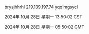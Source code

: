brysjhhrhl 219.139.197.74 yqqlmgsycl

2024年 10月 28日 星期一 13:50:02 CST

2024年 10月 28日 星期一 05:50:02 GMT
